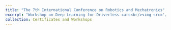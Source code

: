 ```yaml
---
title: "The 7th International Conference on Robotics and Mechatronics"
excerpt: "Workshop on Deep Learning for Driverless cars<br/><img src='/images/C1.png', width="250" height="150">"
collection: Certificates and Workshops
---
```


